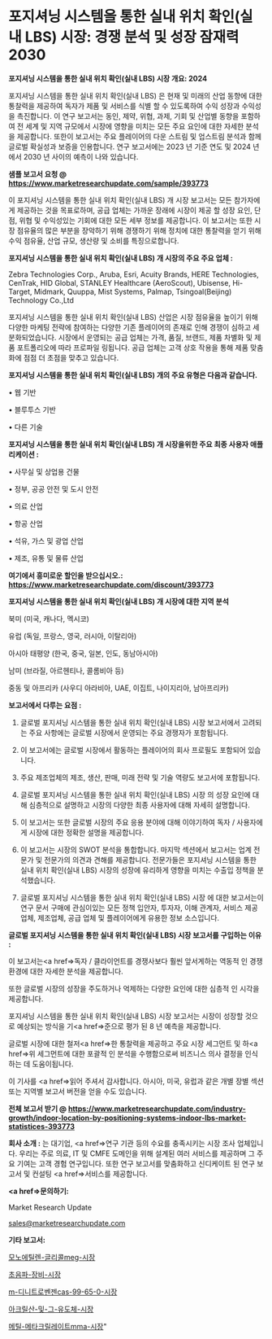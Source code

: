 # 포지셔닝 시스템을 통한 실내 위치 확인(실내 LBS) 시장: 경쟁 분석 및 성장 잠재력 2030

<strong>포지셔닝 시스템을 통한 실내 위치 확인(실내 LBS) 시장 개요: 2024</strong>

포지셔닝 시스템을 통한 실내 위치 확인(실내 LBS) 은 현재 및 미래의 산업 동향에 대한 통찰력을 제공하여 독자가 제품 및 서비스를 식별 할 수 있도록하여 수익 성장과 수익성을 촉진합니다. 이 연구 보고서는 동인, 제약, 위협, 과제, 기회 및 산업별 동향을 포함하여 전 세계 및 지역 규모에서 시장에 영향을 미치는 모든 주요 요인에 대한 자세한 분석을 제공합니다. 또한이 보고서는 주요 플레이어의 다운 스트림 및 업스트림 분석과 함께 글로벌 확실성과 보증을 인용합니다. 연구 보고서에는 2023 년 기준 연도 및 2024 년에서 2030 년 사이의 예측이 나와 있습니다.



<strong>샘플 보고서 요청 @ <a href=https://www.marketresearchupdate.com/sample/393773>https://www.marketresearchupdate.com/sample/393773</a></strong>

이 포지셔닝 시스템을 통한 실내 위치 확인(실내 LBS) 개 시장 보고서는 모든 참가자에게 제공하는 것을 목표로하며, 공급 업체는 가까운 장래에 시장이 제공 할 성장 요인, 단점, 위협 및 수익성있는 기회에 대한 모든 세부 정보를 제공합니다. 이 보고서는 또한 시장 점유율의 많은 부분을 장악하기 위해 경쟁하기 위해 정치에 대한 통찰력을 얻기 위해 수익 점유율, 산업 규모, 생산량 및 소비를 특징으로합니다.



<strong>포지셔닝 시스템을 통한 실내 위치 확인(실내 LBS) 개 시장의 주요 주요 업체 :</strong>

Zebra Technologies Corp., Aruba, Esri, Acuity Brands, HERE Technologies, CenTrak, HID Global, STANLEY Healthcare (AeroScout), Ubisense, Hi-Target, Midmark, Quuppa, Mist Systems, Palmap, Tsingoal(Beijing) Technology Co.,Ltd

포지셔닝 시스템을 통한 실내 위치 확인(실내 LBS) 산업은 시장 점유율을 높이기 위해 다양한 마케팅 전략에 참여하는 다양한 기존 플레이어의 존재로 인해 경쟁이 심하고 세분화되었습니다. 시장에서 운영되는 공급 업체는 가격, 품질, 브랜드, 제품 차별화 및 제품 포트폴리오에 따라 프로파일 링됩니다. 공급 업체는 고객 상호 작용을 통해 제품 맞춤화에 점점 더 초점을 맞추고 있습니다.



<strong>포지셔닝 시스템을 통한 실내 위치 확인(실내 LBS) 개의 주요 유형은 다음과 같습니다.</strong>

• 웹 기반

• 블루투스 기반

• 다른 기술



<strong>포지셔닝 시스템을 통한 실내 위치 확인(실내 LBS) 개 시장을위한 주요 최종 사용자 애플리케이션 :</strong>

• 사무실 및 상업용 건물

• 정부, 공공 안전 및 도시 안전

• 의료 산업

• 항공 산업

• 석유, 가스 및 광업 산업

• 제조, 유통 및 물류 산업



<strong>여기에서 흥미로운 할인을 받으십시오.: <a href=https://www.marketresearchupdate.com/discount/393773>https://www.marketresearchupdate.com/discount/393773</a></strong>



<strong>포지셔닝 시스템을 통한 실내 위치 확인(실내 LBS) 개 시장에 대한 지역 분석</strong>

북미 (미국, 캐나다, 멕시코)

유럽 (독일, 프랑스, 영국, 러시아, 이탈리아)

아시아 태평양 (한국, 중국, 일본, 인도, 동남아시아)

남미 (브라질, 아르헨티나, 콜롬비아 등)

중동 및 아프리카 (사우디 아라비아, UAE, 이집트, 나이지리아, 남아프리카)



<strong>보고서에서 다루는 요점 :</strong>

1. 글로벌 포지셔닝 시스템을 통한 실내 위치 확인(실내 LBS) 시장 보고서에서 고려되는 주요 사항에는 글로벌 시장에서 운영되는 주요 경쟁자가 포함됩니다.

2. 이 보고서에는 글로벌 시장에서 활동하는 플레이어의 회사 프로필도 포함되어 있습니다.

3. 주요 제조업체의 제조, 생산, 판매, 미래 전략 및 기술 역량도 보고서에 포함됩니다.

4. 글로벌 포지셔닝 시스템을 통한 실내 위치 확인(실내 LBS) 시장 의 성장 요인에 대해 심층적으로 설명하고 시장의 다양한 최종 사용자에 대해 자세히 설명합니다.

5. 이 보고서는 또한 글로벌 시장의 주요 응용 분야에 대해 이야기하여 독자 / 사용자에게 시장에 대한 정확한 설명을 제공합니다.

6. 이 보고서는 시장의 SWOT 분석을 통합합니다. 마지막 섹션에서 보고서는 업계 전문가 및 전문가의 의견과 견해를 제공합니다. 전문가들은 포지셔닝 시스템을 통한 실내 위치 확인(실내 LBS) 시장의 성장에 유리하게 영향을 미치는 수출입 정책을 분석했습니다.

7. 글로벌 포지셔닝 시스템을 통한 실내 위치 확인(실내 LBS) 시장 에 대한 보고서는이 연구 문서 구매에 관심이있는 모든 정책 입안자, 투자자, 이해 관계자, 서비스 제공 업체, 제조업체, 공급 업체 및 플레이어에게 유용한 정보 소스입니다.



<strong>글로벌 포지셔닝 시스템을 통한 실내 위치 확인(실내 LBS) 시장 보고서를 구입하는 이유 :</strong>

이 보고서는<a href=>독자 / 클</a>라이언트를 경쟁사보다 훨씬 앞서게하는 역동적 인 경쟁 환경에 대한 자세한 분석을 제공합니다.

또한 글로벌 시장의 성장을 주도하거나 억제하는 다양한 요인에 대한 심층적 인 시각을 제공합니다.

포지셔닝 시스템을 통한 실내 위치 확인(실내 LBS) 시장 보고서는 시장이 성장할 것으로 예상되는 방식을 기<a href=>준으로</a> 평가 된 8 년 예측을 제공합니다.

글로벌 시장에 대한 철저<a href=>한 통찰력</a>을 제공하고 주요 시장 세그먼트 및 하<a href=>위 세그</a>먼트에 대한 포괄적 인 분석을 수행함으로써 비즈니스 의사 결정을 인식하는 데 도움이됩니다.

이 기사를 <a href=>읽어 주</a>셔서 감사합니다. 아시아, 미국, 유럽과 같은 개별 장별 섹션 또는 지역별 보고서 버전을 얻을 수도 있습니다.



<strong>전체 보고서 받기 @ <a href=https://www.marketresearchupdate.com/industry-growth/indoor-location-by-positioning-systems-indoor-lbs-market-statistices-393773>https://www.marketresearchupdate.com/industry-growth/indoor-location-by-positioning-systems-indoor-lbs-market-statistices-393773</a></strong>



<strong>회사 소개 :</strong>
는 대기업, <a href=>연구 기</a>관 등의 수요를 충족시키는 시장 조사 업체입니다. 우리는 주로 의료, IT 및 CMFE 도메인을 위해 설계된 여러 서비스를 제공하며 그 주요 기여는 고객 경험 연구입니다. 또한 연구 보고서를 맞춤화하고 신디케이트 된 연구 보고서 및 컨설팅 <a href=>서비</a>스를 제공합니다.



<strong><a href=>문의하기:</a></strong>

Market Research Update

sales@marketresearchupdate.com



<strong>기타 보고서:</strong>

<a href=https://www.linkedin.com/pulse/모노에틸렌-글리콜meg-시장-경쟁-분석-및-성장-잠재력-2029/>모노에틸렌-글리콜meg-시장</a>

<a href=https://www.linkedin.com/pulse/초음파-장비-시장-동향-및-성장-전망-consumer-connection-chronicles-24--rf7ef/>초음파-장비-시장</a>

<a href=https://www.linkedin.com/pulse/m-디니트로벤젠cas-99-65-0-시장-진입-전략-및-위험-평가2029년-tsfrf/>m-디니트로벤젠cas-99-65-0-시장</a>

<a href=https://www.linkedin.com/pulse/아크릴산-및-그-유도체-시장-진입-전략-위험-평가2030년-market-matrix-musings-analysis-4o62f/>아크릴산-및-그-유도체-시장</a>

<a href=https://www.linkedin.com/pulse/메틸-메타크릴레이트mma-시장-경쟁-분석-및-성장-잠재력-2030-oqcff/>메틸-메타크릴레이트mma-시장</a>"
